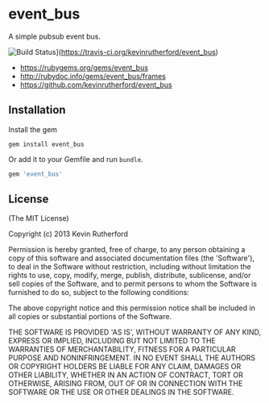 # event_bus

A simple pubsub event bus.

![Build Status](https://travis-ci.org/kevinrutherford/event_bus.png)](https://travis-ci.org/kevinrutherford/event_bus)

* <https://rubygems.org/gems/event_bus>
* <http://rubydoc.info/gems/event_bus/frames>
* <https://github.com/kevinrutherford/event_bus>

## Installation

Install the gem

```
gem install event_bus
```

Or add it to your Gemfile and run `bundle`.

``` ruby
gem 'event_bus'
```

## License

(The MIT License)

Copyright (c) 2013 Kevin Rutherford

Permission is hereby granted, free of charge, to any person obtaining a copy of
this software and associated documentation files (the 'Software'), to deal in
the Software without restriction, including without limitation the rights to
use, copy, modify, merge, publish, distribute, sublicense, and/or sell copies
of the Software, and to permit persons to whom the Software is furnished to do
so, subject to the following conditions:

The above copyright notice and this permission notice shall be included in all
copies or substantial portions of the Software.

THE SOFTWARE IS PROVIDED 'AS IS', WITHOUT WARRANTY OF ANY KIND, EXPRESS OR
IMPLIED, INCLUDING BUT NOT LIMITED TO THE WARRANTIES OF MERCHANTABILITY,
FITNESS FOR A PARTICULAR PURPOSE AND NONINFRINGEMENT.  IN NO EVENT SHALL THE
AUTHORS OR COPYRIGHT HOLDERS BE LIABLE FOR ANY CLAIM, DAMAGES OR OTHER
LIABILITY, WHETHER IN AN ACTION OF CONTRACT, TORT OR OTHERWISE, ARISING FROM,
OUT OF OR IN CONNECTION WITH THE SOFTWARE OR THE USE OR OTHER DEALINGS IN THE
SOFTWARE.

